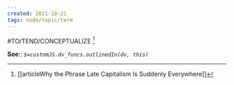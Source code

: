 ```yaml
---
created: 2021-10-21
tags: node/topic/term
---
```

 #TO/TEND/CONCEPTUALIZE [^1]

**See**::
*`$=customJS.dv_funcs.outlinedIn(dv, this)`* 

[^1]: [[articleWhy the Phrase Late Capitalism Is Suddenly Everywhere]] 

